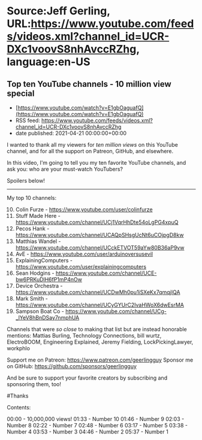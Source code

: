 # Source:Jeff Gerling, URL:https://www.youtube.com/feeds/videos.xml?channel_id=UCR-DXc1voovS8nhAvccRZhg, language:en-US

## Top ten YouTube channels - 10 million view special
 - [https://www.youtube.com/watch?v=E1gbOaguafQ](https://www.youtube.com/watch?v=E1gbOaguafQ)
 - RSS feed: https://www.youtube.com/feeds/videos.xml?channel_id=UCR-DXc1voovS8nhAvccRZhg
 - date published: 2021-04-21 00:00:00+00:00

I wanted to thank all my viewers for *ten million views* on this YouTube channel, and for all the support on Patreon, GitHub, and elsewhere.

In this video, I'm going to tell you my ten favorite YouTube channels, and ask you: who are your must-watch YouTubers?

Spoilers below!

---

My top 10 channels:

  10. Colin Furze - https://www.youtube.com/user/colinfurze
  9. Stuff Made Here - https://www.youtube.com/channel/UCj1VqrHhDte54oLgPG4xpuQ
  8. Pecos Hank - https://www.youtube.com/channel/UCAQpSHsgUcNt6uCOjpgD8kw
  7. Matthias Wandel - https://www.youtube.com/channel/UCckETVOT59aYw80B36aP9vw
  6. AvE - https://www.youtube.com/user/arduinoversusevil
  5. ExplainingComputers - https://www.youtube.com/user/explainingcomputers
  4. Sean Hodgins - https://www.youtube.com/channel/UCE-bw6PRKuDlH6fP1mP4nOw
  3. Device Orchestra - https://www.youtube.com/channel/UCDwMh0pu1iSXeKx7qmqjIQA
  2. Mark Smith - https://www.youtube.com/channel/UCyGYUrC2IvaHWoX6dwEsrMA
  1. Sampson Boat Co - https://www.youtube.com/channel/UCg-_lYeV8hBnDSay7nmphUA

Channels that were *so close* to making that list but are instead honorable mentions: Mattias Burling, Technology Connections, bill wurtz, ElectroBOOM, Engineering Explained, Jeremy Fielding, LockPickingLawyer, workphlo

Support me on Patreon: https://www.patreon.com/geerlingguy
Sponsor me on GitHub: https://github.com/sponsors/geerlingguy

And be sure to support your favorite creators by subscribing and sponsoring them, too!

#Thanks

Contents:

00:00 - 10,000,000 views!
01:33 - Number 10
01:46 - Number 9
02:03 - Number 8
02:22 - Number 7
02:48 - Number 6
03:17 - Number 5
03:38 - Number 4
03:53 - Number 3
04:46 - Number 2
05:37 - Number 1

